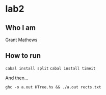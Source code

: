 # lab2

## Who I am

Grant Mathews

## How to run

`cabal install split` 
`cabal install timeit` 

And then...

`ghc -o a.out HTree.hs && ./a.out rects.txt`
